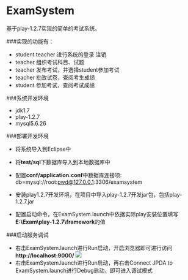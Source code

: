 # ExamSystem

基于play-1.2.7实现的简单的考试系统。

###实现的功能有：

- student teacher 进行系统的登录 注销
- teacher 组织考试科目、试题
- teacher 发布考试，并选择student参加考试
- teacher 批改试卷，查阅考生成绩
- student 参加考试，查阅考试成绩

###系统开发环境

- jdk1.7
- play-1.2.7
- mysql5.6.26

###部署开发环境

- 将系统导入到Eclipse中
- 将<strong>test/sql</strong>下数据库导入到本地数据库中
- 配置<strong>conf/application.conf</strong>中数据库连接项: db=mysql://root:pwd@127.0.0.1:3306/examsystem
- 安装play1.2.7开发环境，在项目中导入play-1.2.7开发jar包，包括play-1.2.7.jar
- 配置启动命令，在ExamSystem.launch中依据实际play安装位置填写<strong>E:\Exam\play-1.2.7\framework</strong>的值


	<stringAttribute key="org.eclipse.jdt.launching.VM_ARGUMENTS" value="-Xdebug -Xrunjdwp:transport=dt_socket,address=8000,server=y,suspend=n -Dplay.debug=yes -Dplay.id= -Dapplication.path=&quot;${project_loc:ExamSystem}&quot; -Djava.endorsed.dirs=&quot;E:\Exam\play-1.2.7/framework/endorsed&quot; -javaagent:&quot;E:\Exam\play-1.2.7\framework/play-1.2.7.jar&quot;"/>

###启动服务调试

- 右击ExamSystem.launch进行Run启动，开启浏览器即可进行访问 <strong>http://localhost:9000/</strong>
![](https://i.imgur.com/3BSdnuW.png)
- 右击ExamSystem.launch进行Run启动，再右击Connect JPDA to ExamSystem.launch进行Debug启动，即可进入调试模式